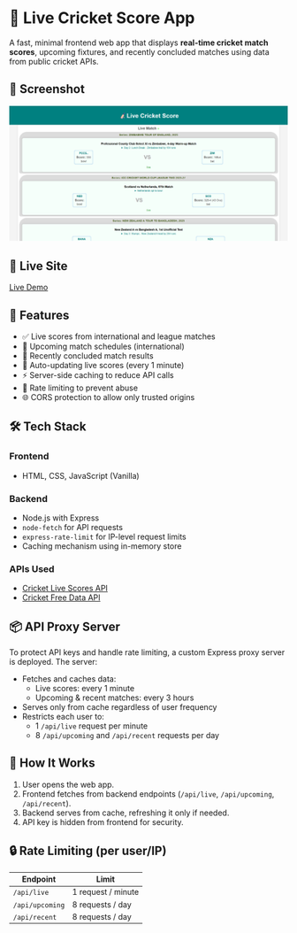 # 🏏 Live Cricket Score App

A fast, minimal frontend web app that displays **real-time cricket match scores**, upcoming fixtures, and recently concluded matches using data from public cricket APIs.

## 📸 Screenshot

![Live Cricket Score App Screenshot](public/screenshot.png)

## 🔗 Live Site

[Live Demo](https://live-cricket-score-five.vercel.app)

## 🚀 Features

- ✅ Live scores from international and league matches
- 📅 Upcoming match schedules (international)
- 🏁 Recently concluded match results
- 🔁 Auto-updating live scores (every 1 minute)
- ⚡ Server-side caching to reduce API calls
- 🔐 Rate limiting to prevent abuse
- 🌐 CORS protection to allow only trusted origins

## 🛠️ Tech Stack

### Frontend
- HTML, CSS, JavaScript (Vanilla)

### Backend
- Node.js with Express
- `node-fetch` for API requests
- `express-rate-limit` for IP-level request limits
- Caching mechanism using in-memory store

### APIs Used
- [Cricket Live Scores API](https://rapidapi.com/apidojo/api/unofficial-cricbuzz)
- [Cricket Free Data API](https://rapidapi.com/apidojo/api/cricket-api-free-data)

## 📦 API Proxy Server

To protect API keys and handle rate limiting, a custom Express proxy server is deployed. The server:

- Fetches and caches data:
  - Live scores: every 1 minute
  - Upcoming & recent matches: every 3 hours
- Serves only from cache regardless of user frequency
- Restricts each user to:
  - 1 `/api/live` request per minute
  - 8 `/api/upcoming` and `/api/recent` requests per day

## 🧪 How It Works

1. User opens the web app.
2. Frontend fetches from backend endpoints (`/api/live`, `/api/upcoming`, `/api/recent`).
3. Backend serves from cache, refreshing it only if needed.
4. API key is hidden from frontend for security.

## 🔒 Rate Limiting (per user/IP)

| Endpoint       | Limit             |
|----------------|-------------------|
| `/api/live`    | 1 request / minute |
| `/api/upcoming`| 8 requests / day   |
| `/api/recent`  | 8 requests / day   |

